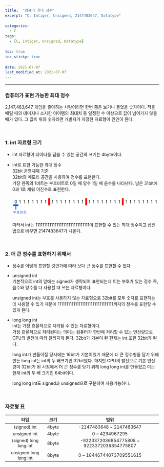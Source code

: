 ```yaml
---
title:  "컴퓨터 최대 정수"
excerpt: "C, Intiger, Unsigned, 2147483647, Datatype"

categories:
  - C
tags:
  - [C, Intiger, Unsigned, Datatype]

toc: true
toc_sticky: true
 
date: 2021-07-07
last_modified_at: 2021-07-07
---  
```


***

### 컴퓨터가 표현 가능한 최대 정수  
2,147,483,647 게임을 좋아하는 사람이라면 한번 쯤은 보거나 들었을 숫자이다. 적을 때릴 때의 데미지나 소지한 아이템의 최대치 등 일정한 수 이상으로 값이 넘어가지 않을 때가 있다. 그 값이 위의 숫자라면 개발자가 지정한 자료형이 원인이 된다.

<br/>  

### 1. int 자료형 크기  
  * int 자료형이 데이터를 담을 수 있는 공간의 크기는 4byte이다.  
  * int로 표현 가능한 최대 정수  
    32bit 운영체제 기준  
    32bit의 메모리 공간을 사용하여 정수를 표현한다.  
    가장 왼쪽의 1비트는 부호비트로 0일 때 양수 1일 때 음수를 나타낸다. 남은 31bit에 0과 1로 채워 이진수로 표현한다.  

    ![max_int](/assets/images/20210707_Posting/1.png)  
      
    따라서 int는 1111111111111111111111111111111이 표현할 수 있는 최대 정수이고 십진법으로 바꾸면 2147483647가 나온다.  

    <br/>

### 2. 더 큰 정수를 표현하기 위해서  
  * 정수를 어떻게 표현할 것인가에 따라 보다 큰 정수를 표현할 수 있다.

  * unsigned int  
    기본적으로 int의 앞에는 signed가 생략되어 표현되는데 이는 부호가 있는 정수 즉, 음수와 양수를 다 사용할 때 쓰는 자료형이다.

    unsigned int는 부호를 사용하지 않는 자료형으로 32bit를 모두 숫자를 표현하는데 사용할 수 있기 때문에 11111111111111111111111111111111까지의 정수를 표현할 수 있게 된다.

  * long long int  
    int는 가장 효율적으로 처리될 수 있는 자료형이다.  
    가장 효율적으로 처리된다는 의미는 컴퓨터가 한번에 처리할 수 있는 연산량으로 CPU의 발전에 따라 달라지게 된다. 
    32bit가 기본이 된 현재는 int 또한 32bit가 된다.

    long int가 만들어질 당시에는 16bit가 기본이였기 때문에 더 큰 정수형을 담기 위해 만든 long int는 int의 두 배크기인 32bit였다. 하지만 CPU의 발전으로 기본 연산량이 32bit가 된 시점에서 더 큰 정수를 담기 위해 long long int를 만들었고 이는 현재 int의 두 배 크기인 64bit이다.  

    long long int도 signed과 unsigned으로 구분하여 사용가능하다.

    <br/>

### 자료형 표
  |타입|크기|범위|  
  |:--------:|:----:|:--------:|
  |(signed) int|4byte|-2147483648 ~ 2147483647|
  |unsigned int|4byte|0 ~ 4294967295|
  |(signed) long long int|8byte|-9223372036854775808 ~ 9223372036854775807|
  |unsigned long long int|8byte|0 ~ 18446744073709551615|  
